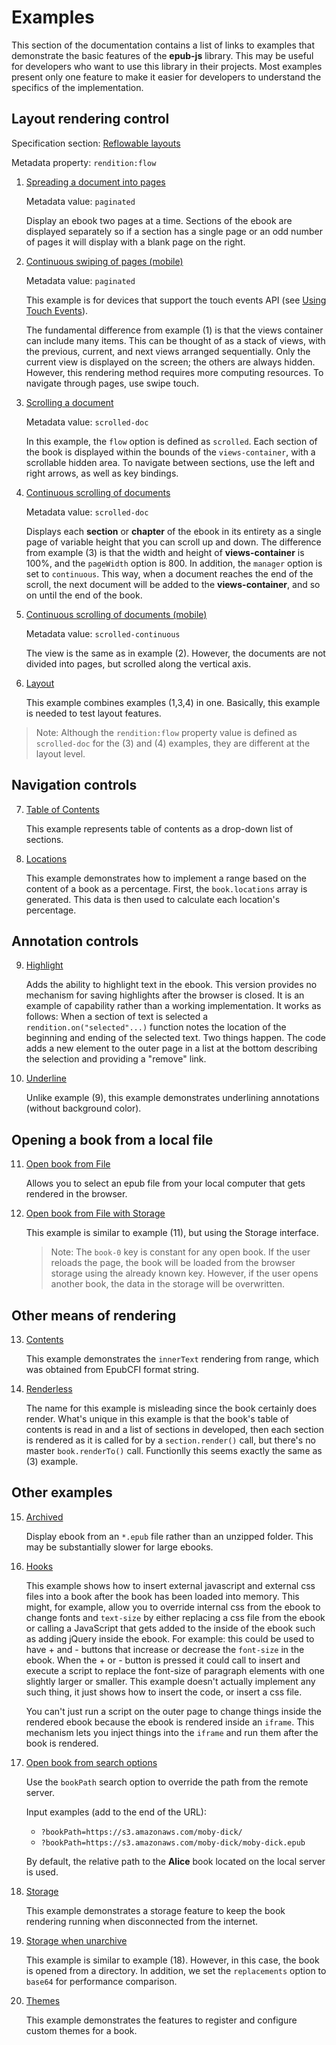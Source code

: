 # Examples

This section of the documentation contains a list of links to examples that demonstrate the basic features of the **epub-js** library. This may be useful for developers who want to use this library in their projects. Most examples present only one feature to make it easier for developers to understand the specifics of the implementation.

## Layout rendering control

Specification section: [Reflowable layouts](https://www.w3.org/TR/epub/#flow)

Metadata property: `rendition:flow`

1. [Spreading a document into pages](paginated.html)

    Metadata value: `paginated`
    
    Display an ebook two pages at a time. Sections of the ebook are displayed separately so if a section has a single page or an odd number of pages it will display with a blank page on the right.

2. [Continuous swiping of pages (mobile)](paginated-continuous.html)

    Metadata value: `paginated`

    This example is for devices that support the touch events API (see [Using Touch Events](https://developer.mozilla.org/en-US/docs/Web/API/Touch_events/Using_Touch_Events)).

    The fundamental difference from example (1) is that the views container can include many items. This can be thought of as a stack of views, with the previous, current, and next views arranged sequentially. Only the current view is displayed on the screen; the others are always hidden. However, this rendering method requires more computing resources. To navigate through pages, use swipe touch.

3. [Scrolling a document](scrolled.html)

    Metadata value: `scrolled-doc`

    In this example, the `flow` option is defined as `scrolled`. Each section of the book is displayed within the bounds of the `views-container`, with a scrollable hidden area. To navigate between sections, use the left and right arrows, as well as key bindings.

4. [Continuous scrolling of documents](scrolled-doc.html)

    Metadata value: `scrolled-doc`

    Displays each **section** or **chapter** of the ebook in its entirety as a single page of variable height that you can scroll up and down. The difference from example (3) is that the width and height of **views-container** is 100%, and the `pageWidth` option is 800. In addition, the `manager` option is set to `continuous`. This way, when a document reaches the end of the scroll, the next document will be added to the **views-container**, and so on until the end of the book.

5. [Continuous scrolling of documents (mobile)](scrolled-continuous.html)

    Metadata value: `scrolled-continuous`

    The view is the same as in example (2). However, the documents are not divided into pages, but scrolled along the vertical axis.

6. [Layout](layout.html)

    This example combines examples (1,3,4) in one. Basically, this example is needed to test layout features.

>Note: Although the `rendition:flow` property value is defined as `scrolled-doc` for the (3) and (4) examples, they are different at the layout level.

## Navigation controls

7. [Table of Contents](toc.html)

    This example represents table of contents as a drop-down list of sections.

8. [Locations](locations.html)

    This example demonstrates how to implement a range based on the content of a book as a percentage. First, the `book.locations` array is generated. This data is then used to calculate each location's percentage.

## Annotation controls

9. [Highlight](annotations-highlight.html)

    Adds the ability to highlight text in the ebook. This version provides no mechanism for saving highlights after the browser is closed. It is an example of capability rather than a working implementation. It works as follows: When a section of text is selected a `rendition.on("selected"...)` function notes the location of the beginning and ending of the selected text. Two things happen. The code adds a new element to the outer page in a list at the bottom describing the selection and providing a "remove" link.

10. [Underline](annotations-underline.html)

    Unlike example (9), this example demonstrates underlining annotations (without background color).

## Opening a book from a local file

11. [Open book from File](input.html)

    Allows you to select an epub file from your local computer that gets rendered in the browser.

12. [Open book from File with Storage](input-with-storage.html)

    This example is similar to example (11), but using the Storage interface.

    >Note: The `book-0` key is constant for any open book. If the user reloads the page, the book will be loaded from the browser storage using the already known key. However, if the user opens another book, the data in the storage will be overwritten.

## Other means of rendering

13. [Contents](contents.html)

    This example demonstrates the `innerText` rendering from range, which was obtained from EpubCFI format string.

14. [Renderless](renderless.html)

    The name for this example is misleading since the book certainly does render. What's unique in this example is that the book's table of contents is read in and a list of sections in developed, then each section is rendered as it is called for by a `section.render()` call, but there's no master `book.renderTo()` call. Functionlly this seems exactly the same as (3) example.

## Other examples

15. [Archived](archived.html)

    Display ebook from an `*.epub` file rather than an unzipped folder. This may be substantially slower for large ebooks.

16. [Hooks](hooks.html)

    This example shows how to insert external javascript and external css files into a book after the book has been loaded into memory. This might, for example, allow you to override internal css from the ebook to change fonts and `text-size` by either replacing a css file from the ebook or calling a JavaScript that gets added to the inside of the ebook such as adding jQuery inside the ebook. For example: this could be used to have + and - buttons that increase or decrease the `font-size` in the ebook. When the + or - button is pressed it could call to insert and execute a script to replace the font-size of paragraph elements with one slightly larger or smaller. This example doesn't actually implement any such thing, it just shows how to insert the code, or insert a css file.

    You can't just run a script on the outer page to change things inside the rendered ebook because the ebook is rendered inside an `iframe`. This mechanism lets you inject things into the `iframe` and run them after the book is rendered.

17. [Open book from search options](open-book-from-searchoptions.html)

    Use the `bookPath` search option to override the path from the remote server.

    Input examples (add to the end of the URL):

    - `?bookPath=https://s3.amazonaws.com/moby-dick/`
    - `?bookPath=https://s3.amazonaws.com/moby-dick/moby-dick.epub`

    By default, the relative path to the **Alice** book located on the local server is used.

18. [Storage](storage.html)

    This example demonstrates a storage feature to keep the book rendering running when disconnected from the internet.

19. [Storage when unarchive](storage-when-unarchive.html)

    This example is similar to example (18). However, in this case, the book is opened from a directory. In addition, we set the `replacements` option to `base64` for performance comparison.

20. [Themes](themes.html)

    This example demonstrates the features to register and configure custom themes for a book.